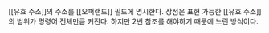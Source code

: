 [[유효 주소]]의 주소를 [[오퍼랜드]] 필드에 명시한다.
장점은 표현 가능한 [[유효 주소]]의 범위가 명령어 전체만큼 커진다.
하지만 2번 참조를 해야하기 때문에 느린 방식이다.